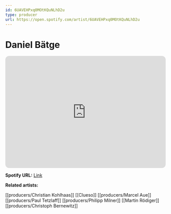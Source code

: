 ```yaml
---
id: 6UAVEHPxq0MOtKQuNLhD2u
type: producer
url: https://open.spotify.com/artist/6UAVEHPxq0MOtKQuNLhD2u
---
```

# Daniel Bätge

<iframe style="border-radius:12px" src="https://open.spotify.com/embed/artist/6UAVEHPxq0MOtKQuNLhD2u" width="100%" height="352" frameBorder="0" allowfullscreen="" allow="autoplay; clipboard-write; encrypted-media; fullscreen; picture-in-picture" loading="lazy"></iframe>

**Spotify URL:** [Link](https://open.spotify.com/artist/6UAVEHPxq0MOtKQuNLhD2u)

**Related artists:**

[[producers/Christian Kohlhaas]]
[[Clueso]]
[[producers/Marcel Aue]]
[[producers/Paul Tetzlaff]]
[[producers/Philipp Milner]]
[[Martin Rödiger]]
[[producers/Christoph Bernewitz]]

